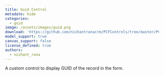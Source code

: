 ```yaml
---
title: Guid Control
metadate: hide
categories:
  - guid
image: /assets/images/guid.png
download: 'https://github.com/nishantranacrm/PCFControls/tree/master/PCFGuidControl/GuidPCFControl'
model_support: true
canvas_support: false
license_defined: true
authors:
  - nishant_rana
---
```


A custom control to display GUID of the record in the form.
